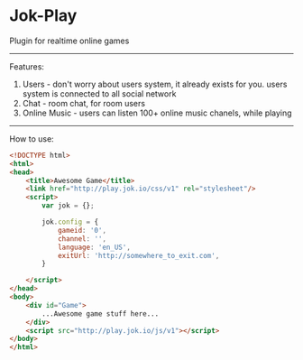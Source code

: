 Jok-Play
========
Plugin for realtime online games

--------

Features:

1. Users - don't worry about users system, it already exists for you. users system is connected to all social network
2. Chat - room chat, for room users
3. Online Music - users can listen 100+ online music chanels, while playing

--------

How to use:

```html
<!DOCTYPE html>
<html>
<head>
    <title>Awesome Game</title>
    <link href="http://play.jok.io/css/v1" rel="stylesheet"/>
    <script>
        var jok = {};

        jok.config = {
            gameid: '0',
            channel: '',
            language: 'en_US',
            exitUrl: 'http://somewhere_to_exit.com',
        }

    </script>
</head>
<body>
    <div id="Game">
        ...Awesome game stuff here...
    </div>
    <script src="http://play.jok.io/js/v1"></script>
</body>
</html>
```
